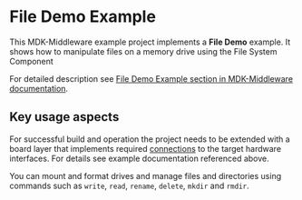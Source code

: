 # File Demo Example 

This MDK-Middleware example project implements a **File Demo** example. It shows how to manipulate files on a memory drive using the File System Component

For detailed description see [File Demo Example section in MDK-Middleware documentation](https://arm-software.github.io/MDK-Middleware/latest/FileSystem/File_Demo_Example.html).


## Key usage aspects

For successful build and operation the project needs to be extended with a board layer that implements required [connections](https://github.com/Open-CMSIS-Pack/cmsis-toolbox/blob/main/docs/ReferenceApplications.md#connections) to the target hardware interfaces. For details see example documentation referenced above.

You can mount and format drives and manage files and directories using commands such as `write`, `read`, `rename`, `delete`, `mkdir` and `rmdir`.
